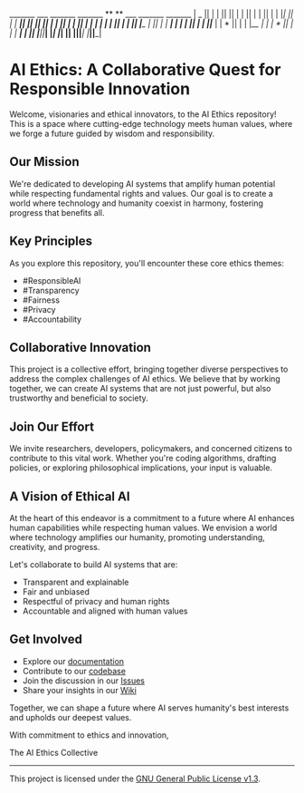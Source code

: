 _______  ___   _______  _______  **   **  ___   _______  _______ 
|   _   ||   | |       ||       ||  | |  ||   | |       ||       |
|  |_|  ||   | |    ___||_     *||  |*|  ||   | |       ||  _____|
|       ||   | |   |___   |   |  |       ||   | |       || |_____ 
|       ||   | |    ___|  |   |  |       ||   | |      *||*____  |
|   *   ||   | |   |*__   |   |  |   *   ||   | |     |* _____| | 
|__| |__||___| |_______|  |___|  |__| |__||___| |_______||_______|

# AI Ethics: A Collaborative Quest for Responsible Innovation 

Welcome, visionaries and ethical innovators, to the AI Ethics repository! This is a space where cutting-edge technology meets human values, where we forge a future guided by wisdom and responsibility.

## Our Mission

We're dedicated to developing AI systems that amplify human potential while respecting fundamental rights and values. Our goal is to create a world where technology and humanity coexist in harmony, fostering progress that benefits all.

## Key Principles

As you explore this repository, you'll encounter these core ethics themes:

- #ResponsibleAI
- #Transparency
- #Fairness
- #Privacy
- #Accountability

## Collaborative Innovation

This project is a collective effort, bringing together diverse perspectives to address the complex challenges of AI ethics. We believe that by working together, we can create AI systems that are not just powerful, but also trustworthy and beneficial to society.

## Join Our Effort

We invite researchers, developers, policymakers, and concerned citizens to contribute to this vital work. Whether you're coding algorithms, drafting policies, or exploring philosophical implications, your input is valuable.

## A Vision of Ethical AI

At the heart of this endeavor is a commitment to a future where AI enhances human capabilities while respecting human values. We envision a world where technology amplifies our humanity, promoting understanding, creativity, and progress.

Let's collaborate to build AI systems that are:
- Transparent and explainable
- Fair and unbiased
- Respectful of privacy and human rights
- Accountable and aligned with human values

## Get Involved

- Explore our [documentation](docs/)
- Contribute to our [codebase](src/)
- Join the discussion in our [Issues](../../issues)
- Share your insights in our [Wiki](../../wiki)

Together, we can shape a future where AI serves humanity's best interests and upholds our deepest values.

With commitment to ethics and innovation,

The AI Ethics Collective

---

This project is licensed under the [GNU General Public License v1.3](LICENSE).
